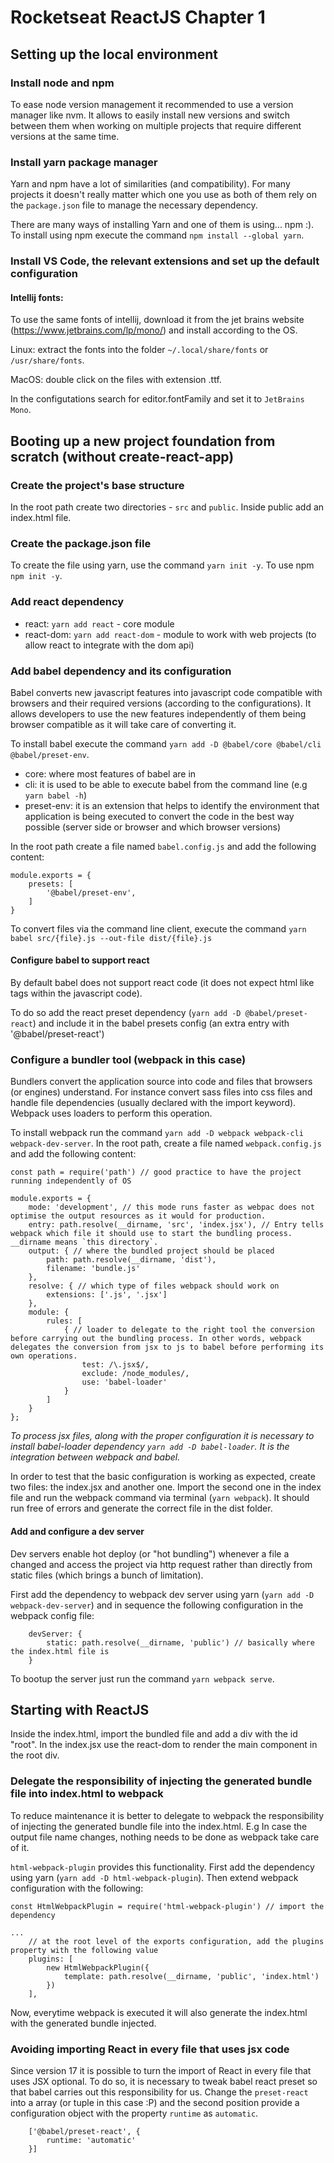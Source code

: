 # Rocketseat ReactJS Chapter 1

## Setting up the local environment

### Install node and npm

To ease node version management it recommended to use a version manager like nvm. It allows to easily install new versions and switch between them when working on multiple projects that require different versions at the same time.

### Install yarn package manager 

Yarn and npm have a lot of similarities (and compatibility). For many projects it doesn't really matter which one you use as both of them rely on the `package.json` file to manage the necessary dependency.

There are many ways of installing Yarn and one of them is using... npm :). To install using npm execute the command `npm install --global yarn`.

### Install VS Code, the relevant extensions and set up the default configuration

#### Intellij fonts:

To use the same fonts of intellij, download it from the jet brains website (https://www.jetbrains.com/lp/mono/) and install according to the OS.

Linux: extract the fonts into the folder `~/.local/share/fonts` or `/usr/share/fonts`.

MacOS: double click on the files with extension .ttf.

In the configutations search for editor.fontFamily and set it to `JetBrains Mono`.


## Booting up a new project foundation from scratch (without create-react-app)

### Create the project's base structure

In the root path create two directories - `src` and `public`. Inside public add an index.html file.

### Create the package.json file

To create the file using yarn, use the command `yarn init -y`. To use npm `npm init -y`.

### Add react dependency

- react: `yarn add react` - core module
- react-dom: `yarn add react-dom` - module to work with web projects (to allow react to integrate with the dom api)


### Add babel dependency and its configuration

Babel converts new javascript features into javascript code compatible with browsers and their required versions (according to the configurations). It allows developers to use the new features independently of them being browser compatible as it will take care of converting it.

To install babel execute the command `yarn add -D @babel/core @babel/cli @babel/preset-env`.

- core: where most features of babel are in
- cli: it is used to be able to execute babel from the command line (e.g `yarn babel -h`)
- preset-env: it is an extension that helps to identify the environment that application is being executed to convert the code in the best way possible (server side or browser and which browser versions) 


In the root path create a file named `babel.config.js` and add the following content:

```
module.exports = {
    presets: [
        '@babel/preset-env', 
    ]
}
```

To convert files via the command line client, execute the command `yarn babel src/{file}.js --out-file dist/{file}.js`
 
#### Configure babel to support react

By default babel does not support react code (it does not expect html like tags within the javascript code). 

To do so add the react preset dependency (`yarn add -D @babel/preset-react`) and include it in the babel presets config (an extra entry with '@babel/preset-react')


### Configure a bundler tool (webpack in this case)

Bundlers convert the application source into code and files that browsers (or engines) understand. For instance convert sass files into css files and handle file dependencies (usually declared with the import keyword). Webpack uses loaders to perform this operation.

To install webpack run the command `yarn add -D webpack webpack-cli webpack-dev-server`. In the root path, create a file named `webpack.config.js` and add the following content:

```
const path = require('path') // good practice to have the project running independently of OS

module.exports = {
    mode: 'development', // this mode runs faster as webpac does not optimise the output resources as it would for production.
    entry: path.resolve(__dirname, 'src', 'index.jsx'), // Entry tells webpack which file it should use to start the bundling process. __dirname means `this directory`. 
    output: { // where the bundled project should be placed
        path: path.resolve(__dirname, 'dist'),
        filename: 'bundle.js'
    },
    resolve: { // which type of files webpack should work on
        extensions: ['.js', '.jsx']
    },
    module: {
        rules: [
            { // loader to delegate to the right tool the conversion before carrying out the bundling process. In other words, webpack delegates the conversion from jsx to js to babel before performing its own operations.
                test: /\.jsx$/,
                exclude: /node_modules/,
                use: 'babel-loader'
            }
        ]
    }
};
```
_To process jsx files, along with the proper configuration it is necessary to install babel-loader dependency `yarn add -D babel-loader`. It is the integration between webpack and babel._

In order to test that the basic configuration is working as expected, create two files: the index.jsx and another one. Import the second one in the index file and run the webpack command via terminal (`yarn webpack`). It should run free of errors and generate the correct file in the dist folder.

#### Add and configure a dev server

Dev servers enable hot deploy (or "hot bundling") whenever a file a changed and access the project via http request rather than directly from static files (which brings a bunch of limitation).

First add the dependency to webpack dev server using yarn (`yarn add -D webpack-dev-server`) and in sequence the following configuration in the webpack config file:

```
    devServer: {
        static: path.resolve(__dirname, 'public') // basically where the index.html file is 
    }
```

To bootup the server just run the command `yarn webpack serve`.


## Starting with ReactJS

Inside the index.html, import the bundled file and add a div with the id "root". In the index.jsx use the react-dom to render the main component in the root div.

### Delegate the responsibility of injecting the generated bundle file into index.html to webpack

To reduce maintenance it is better to delegate to webpack the responsibility of injecting the generated bundle file into the index.html. E.g In case the output file name changes, nothing needs to be done as webpack take care of it.

`html-webpack-plugin` provides this functionality. First add the dependency using yarn (`yarn add -D html-webpack-plugin`). Then extend webpack configuration with the following:

```
const HtmlWebpackPlugin = require('html-webpack-plugin') // import the dependency

...
    // at the root level of the exports configuration, add the plugins property with the following value
    plugins: [
        new HtmlWebpackPlugin({
            template: path.resolve(__dirname, 'public', 'index.html')
        })
    ],

```

Now, everytime webpack is executed it will also generate the index.html with the generated bundle injected. 


### Avoiding importing React in every file that uses jsx code

Since version 17 it is possible to turn the import of React in every file that uses JSX optional. To do so, it is necessary to tweak babel react preset so that babel carries out this responsibility for us. Change the `preset-react` into a array (or tuple in this case :P) and the second position provide a configuration object with the property `runtime` as `automatic`.

```
    ['@babel/preset-react', {
        runtime: 'automatic'
    }]
```



